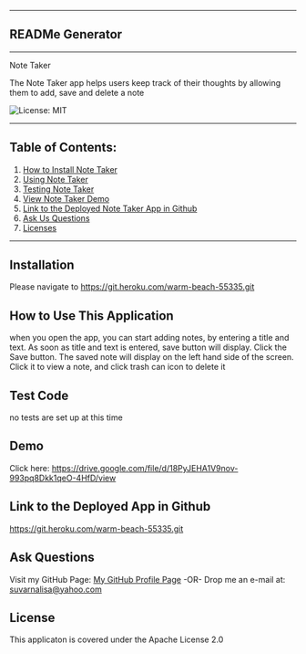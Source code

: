 
  ***
  ## READMe Generator
  ***

  Note Taker

  The Note Taker app helps users keep track of their thoughts by allowing them to add, save and delete a note

  ![License: MIT](https://img.shields.io/badge/License-Apache%202.0-blue.svg)

  ***
  ## Table of Contents:
  1. [How to Install Note Taker](#Installation)
  2. [Using Note Taker](#How%20To%20Use%20This%20Application)
  3. [Testing Note Taker](#Test%20Code)
  4. [View Note Taker Demo ](#Demo)
  5. [Link to the Deployed Note Taker App in Github ](#Link%20to%20the%20Deployed%20App%20in%20Github)
  6. [Ask Us Questions](#Ask%20Questions)
  7. [Licenses](#License)
  ***

  ## Installation
  Please navigate to https://git.heroku.com/warm-beach-55335.git


  ## How to Use This Application
  when you open the app, you can start adding notes, by entering a title and text. As soon  as title and text is entered, save button will display. Click the Save button. The saved note will display on the left hand side of the screen. Click it to view a note, and click trash can icon to delete it


  ## Test Code
  no tests are set up at this time


  ## Demo
  Click here: https://drive.google.com/file/d/18PyJEHA1V9nov-993pq8Dkk1qeO-4HfD/view

  ## Link to the Deployed App in Github
  https://git.heroku.com/warm-beach-55335.git  

  ## Ask Questions
  Visit my GitHub Page: [My GitHub Profile Page](https://github.com/https://github.com/purilisa)
 -OR-
 Drop me an e-mail at: suvarnalisa@yahoo.com


  ## License
  This applicaton is covered under the Apache License 2.0
